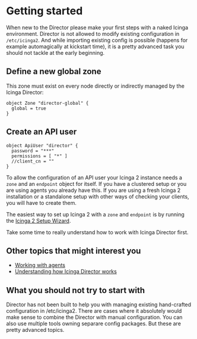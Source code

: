 <a id="Getting-started"></a>Getting started
===========================================

When new to the Director please make your first steps with a naked Icinga
environment. Director is not allowed to modify existing configuration in
`/etc/icinga2`. And while importing existing config is possible (happens for
example automagically at kickstart time), it is a pretty advanced task you
should not tackle at the early beginning.

Define a new global zone
------------------------

This zone must exist on every node directly or indirectly managed by the
Icinga Director:

```icinga2
object Zone "director-global" {
  global = true
}
```

Create an API user
------------------

```icinga2
object ApiUser "director" {
  password = "***"
  permissions = [ "*" ]
  //client_cn = ""
}
```

To allow the configuration of an API user your Icinga 2 instance needs a
`zone` and an `endpoint` object for itself. If you have a clustered
setup or you are using agents you already have this. If you are using a
fresh Icinga 2 installation or a standalone setup with other ways of
checking your clients, you will have to create them.

The easiest way to set up Icinga 2 with a `zone` and `endpoint` is by
running the [Icinga 2 Setup Wizard](https://docs.icinga.com/icinga2/latest/doc/module/icinga2/chapter/distributed-monitoring#distributed-monitoring-setup-master).

Take some time to really understand how to work with Icinga Director first.


Other topics that might interest you
------------------------------------

* [Working with agents](24-Working-with-agents.md)
* [Understanding how Icinga Director works](10-How-it-works.md)

What you should not try to start with
-------------------------------------

Director has not been built to help you with managing existing hand-crafted
configuration in /etc/icinga2. There are cases where it absolutely would
make sense to combine the Director with manual configuration. You can also
use multiple tools owning separare config packages. But these are pretty
advanced topics.


